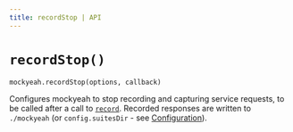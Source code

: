 ```yaml
---
title: recordStop | API
---
```


# `recordStop()`

`mockyeah.recordStop(options, callback)`

Configures mockyeah to stop recording and capturing service requests,
to be called after a call to [`record`](record).
Recorded responses are written to `./mockyeah`
(or `config.suitesDir` - see [Configuration](../../Configuration)).

